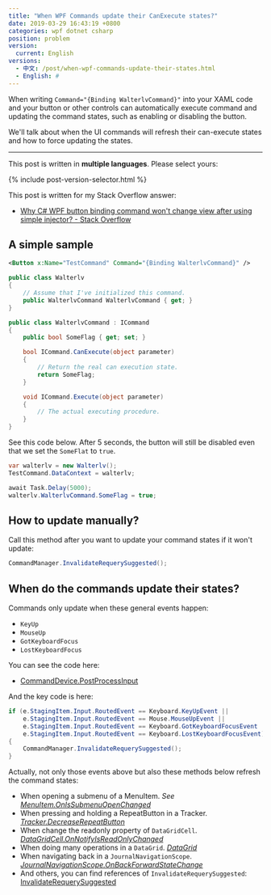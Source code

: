 ```yaml
---
title: "When WPF Commands update their CanExecute states?"
date: 2019-03-29 16:43:19 +0800
categories: wpf dotnet csharp
position: problem
version:
  current: English
versions:
  - 中文: /post/when-wpf-commands-update-their-states.html
  - English: #
---
```


When writing `Command="{Binding WalterlvCommand}"` into your XAML code and your button or other controls can automatically execute command and updating the command states, such as enabling or disabling the button.

We'll talk about when the UI commands will refresh their can-execute states and how to force updating the states.

---

This post is written in **multiple languages**. Please select yours:

{% include post-version-selector.html %}

This post is written for my Stack Overflow answer:

- [Why C# WPF button binding command won't change view after using simple injector? - Stack Overflow](https://stackoverflow.com/a/55348322/6233938)

<div id="toc"></div>

## A simple sample

```xml
<Button x:Name="TestCommand" Command="{Binding WalterlvCommand}" />
```

```csharp
public class Walterlv
{
    // Assume that I've initialized this command.
    public WalterlvCommand WalterlvCommand { get; }
}

public class WalterlvCommand : ICommand
{
    public bool SomeFlag { get; set; }

    bool ICommand.CanExecute(object parameter)
    {
        // Return the real can execution state.
        return SomeFlag;
    }

    void ICommand.Execute(object parameter)
    {
        // The actual executing procedure.
    }
}
```

See this code below. After 5 seconds, the button will still be disabled even that we set the `SomeFlat` to `true`.

```csharp
var walterlv = new Walterlv();
TestCommand.DataContext = walterlv;

await Task.Delay(5000);
walterlv.WalterlvCommand.SomeFlag = true;
```

## How to update manually?

Call this method after you want to update your command states if it won't update:

```csharp
CommandManager.InvalidateRequerySuggested();
```

## When do the commands update their states?

Commands only update when these general events happen:

- `KeyUp`
- `MouseUp`
- `GotKeyboardFocus`
- `LostKeyboardFocus`

You can see the code here:

- [CommandDevice.PostProcessInput](https://referencesource.microsoft.com/#PresentationCore/Core/CSharp/System/Windows/Input/Command/CommandDevice.cs,e56c8b8276e9745a,references)

And the key code is here:

```csharp
if (e.StagingItem.Input.RoutedEvent == Keyboard.KeyUpEvent ||
    e.StagingItem.Input.RoutedEvent == Mouse.MouseUpEvent ||
    e.StagingItem.Input.RoutedEvent == Keyboard.GotKeyboardFocusEvent ||
    e.StagingItem.Input.RoutedEvent == Keyboard.LostKeyboardFocusEvent)
{
    CommandManager.InvalidateRequerySuggested();
}
```

Actually, not only those events above but also these methods below refresh the command states:

- When opening a submenu of a MenuItem. *See [MenuItem.OnIsSubmenuOpenChanged](https://referencesource.microsoft.com/#PresentationFramework/src/Framework/System/Windows/Controls/MenuItem.cs,f6b031dd8baedf62,references)*
- When pressing and holding a RepeatButton in a Tracker. *[Tracker.DecreaseRepeatButton](https://referencesource.microsoft.com/#PresentationFramework/src/Framework/System/Windows/Controls/Primitives/Track.cs,e17c022746f4de8b,references)*
- When change the readonly property of `DataGridCell`. *[DataGridCell.OnNotifyIsReadOnlyChanged](https://referencesource.microsoft.com/#PresentationFramework/src/Framework/System/Windows/Controls/DataGridCell.cs,561c6f5a5beaebd0,references)*
- When doing many operations in a `DataGrid`. *[DataGrid](https://referencesource.microsoft.com/#PresentationFramework/src/Framework/System/Windows/Controls/DataGrid.cs,0a7919e43781659b,references)*
- When navigating back in a `JournalNavigationScope`. *[JournalNavigationScope.OnBackForwardStateChange](https://referencesource.microsoft.com/#PresentationFramework/src/Framework/MS/Internal/AppModel/JournalNavigationScope.cs,279da0f5dea085dc,references)*
- And others, you can find references of `InvalidateRequerySuggested`: [InvalidateRequerySuggested](https://referencesource.microsoft.com/#PresentationCore/Core/CSharp/System/Windows/Input/Command/CommandManager.cs,fb01095b2fe73140,references)
